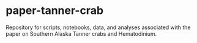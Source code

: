 # paper-tanner-crab
Repository for scripts, notebooks, data, and analyses associated with the paper on Southern Alaska Tanner crabs and Hematodinium. 
